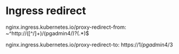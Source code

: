 #  Ingress redirect

nginx.ingress.kubernetes.io/proxy-redirect-from: ~^http://([^/]+)/(pgadmin4/)?(.*)$

nginx.ingress.kubernetes.io/proxy-redirect-to: https://$1/pgadmin4/$3
